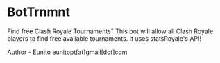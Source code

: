 # BotTrnmnt
Find free Clash Royale Tournaments"
This bot will allow all Clash Royale players to find free available tournaments.
It uses statsRoyale's API!

Author - Eunito
eunitopt[at]gmail[dot]com
